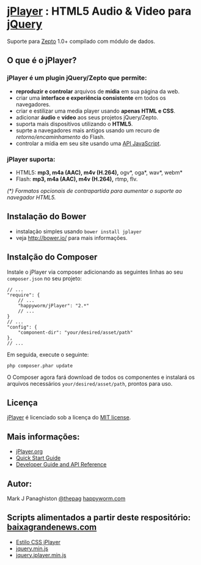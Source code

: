 # [jPlayer](http://jplayer.org/) : HTML5 Audio & Video para [jQuery](http://jquery.com/)

Suporte para [Zepto](http://zeptojs.com/) 1.0+ compilado com módulo de dados.

## O que é o jPlayer?

### jPlayer é um plugin jQuery/Zepto que permite:
* **reproduzir e controlar** arquivos de **mídia** em sua página da web.
* criar uma **interface e experiência consistente** em todos os navegadores.
* criar e estilizar uma media player usando **apenas HTML e CSS**.
* adicionar **áudio** e **vídeo** aos seus projetos jQuery/Zepto.
* suporta mais dispositivos utilizando o **HTML5**.
* suprte a navegadores mais antigos usando um recuro de _retorno/encaminhamento_ do Flash.
* controlar a mídia em seu site usando uma [API JavaScript](http://www.jplayer.org/latest/developer-guide/).

### jPlayer suporta:
* HTML5: **mp3, m4a (AAC), m4v (H.264),** ogv*, oga*, wav*, webm*
* Flash: **mp3, m4a (AAC), m4v (H.264),** rtmp, flv.

_(*)  Formatos opcionais de contrapartida para aumentar o suporte ao navegador HTML5._

## Instalação do Bower
* instalação simples usando `bower install jplayer`
* veja <http://bower.io/> para mais informações.

## Instalção do Composer

Instale o jPlayer via composer adicionando as seguintes linhas ao seu `composer.json` no seu projeto:

    // ...
    "require": {
        // ...
        "happyworm/jPlayer": "2.*"
        // ...
    }
    // ...
    "config": {
        "component-dir": "your/desired/asset/path"
    },
    // ...

Em seguida, execute o seguinte:

    php composer.phar update

O Composer agora fará download de todos os componentes e instalará os arquivos necessários `your/desired/asset/path`, prontos para uso.

## Licença
[jPlayer](http://jplayer.org/) é licenciado sob a licença do [MIT license](http://opensource.org/licenses/MIT).

## Mais informações:
* [jPlayer.org](http://jplayer.org/)
* [Quick Start Guide](http://www.jplayer.org/latest/quick-start-guide/)
* [Developer Guide and API Reference](http://www.jplayer.org/latest/developer-guide/)

## Autor:
Mark J Panaghiston [@thepag](http://twitter.com/thepag)
[happyworm.com](http://happyworm.com/)

## Scripts alimentados a partir deste respositório: [baixagrandenews.com](https://baixagrandenews.com/)
* [Estilo CSS jPlayer](https://doni7brandao.github.io/jPlayer-2.9.2/dist/skin/pink.flag/css/jplayer.pink.flag.min.css)
* [jquery.min.js](https://doni7brandao.github.io/jPlayer-2.9.2/lib/jquery.min.js)
* [jquery.jplayer.min.js](https://doni7brandao.github.io/jPlayer-2.9.2/dist/jplayer/jquery.jplayer.min.js)
